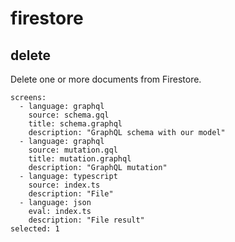 # firestore

## delete

Delete one or more documents from Firestore.

```screens
screens:
  - language: graphql
    source: schema.gql
    title: schema.graphql
    description: "GraphQL schema with our model"
  - language: graphql
    source: mutation.gql
    title: mutation.graphql
    description: "GraphQL mutation"
  - language: typescript
    source: index.ts
    description: "File"
  - language: json
    eval: index.ts
    description: "File result"
selected: 1
```
